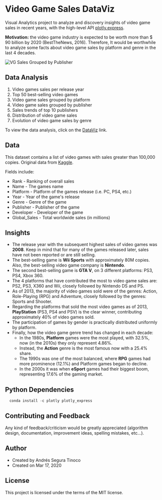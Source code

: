 # Video Game Sales DataViz
Visual Analytics project to analyze and discovery insights of video game sales in recent years, with the high-level API <a href="https://plotly.com/python/plotly-express/" target="_blank" >plotly.express</a>.

**Motivation:** the video game industry is expected to be worth more than $ 90 billion by 2020 (BestTheNews, 2016). Therefore, It would be worthwhile to analyze some facts about video game sales by platform and genre in the last 4 decades.

![VG Sales Grouped by Publisher](https://raw.githubusercontent.com/ansegura7/DataViz_VideoGameSales/master/images/sales-grouped-by-publisher.PNG)

## Data Analysis
1. Video games sales per release year
2. Top 50 best-selling video games
3. Video game sales grouped by platform
4. Video game sales grouped by publisher
5. Sales trends of top 10 publishers
6. Distribution of video game sales
7. Evolution of video game sales by genre

To view the data analysis, click on the <a href="https://ansegura7.github.io/DataViz_VideoGameSales/pages/VideoGameSales.html" >DataViz</a> link.

## Data
This dataset contains a list of video games with sales greater than 100,000 copies. Original data from <a href="https://www.kaggle.com/gregorut/videogamesales" target="_blank" >Kaggle</a>.

Fields include:
- Rank - Ranking of overall sales
- Name - The games name
- Platform - Platform of the games release (i.e. PC, PS4, etc.)
- Year - Year of the game's release
- Genre - Genre of the game
- Publisher - Publisher of the game
- Developer - Developer of the game
- Global_Sales - Total worldwide sales (in millions)

## Insights
- The release year with the subsequent highest sales of video games was **2008**. Keep in mind that for many of the games released later, sales have not been reported or are still selling.
- The best-selling game is **Wii Sports** with approximately 80M copies. Also, the best-selling video game company is **Nintendo**.
- The second best-selling game is **GTA V**, on 3 different platforms: PS3, PS4, Xbox 360.
- The 4 platforms that have contributed the most to video game sales are: PS2, PS3, X360 and Wii, closely followed by Nintendo DS and PS.
- As of 2013, the majority of video games sold were of the genres: Action, Role-Playing (RPG) and Adventure, closely followed by the genres: Sports and Shooter.
- Regarding the platforms that sold the most video games as of 2013, **PlayStation** (PS3, PS4 and PSV) is the clear winner, contributing approximately 40% of video games sold.
- The participation of games by gender is practically distributed uniformly by platform.
- Finally, how the video game genre trend has changed in each decade:
  - In the 1980s, **Platform** games were the most played, with 32.5%, now (in the 2010s) they only represent 4.86%.
  - Instead, the **Action** genre is the most famous now with a 25.4% share.
  - The 1990s was one of the most balanced, where **RPG** games had more prominence (12.1%) and Platform games began to decline.
  - In the 2000s it was when **eSport** games had their biggest boom, representing 17.6% of the gaming market.

## Python Dependencies
``` python
  conda install -c plotly plotly_express
```

## Contributing and Feedback
Any kind of feedback/criticism would be greatly appreciated (algorithm design, documentation, improvement ideas, spelling mistakes, etc...).

## Author
- Created by Andrés Segura Tinoco
- Created on Mar 17, 2020

## License
This project is licensed under the terms of the MIT license.
